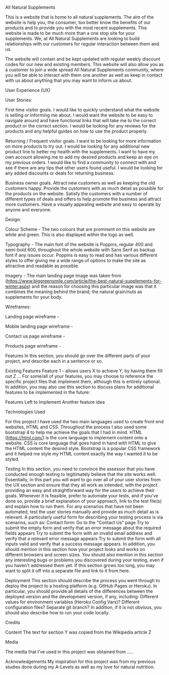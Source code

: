 All Natural Supplements

This is a website that is home to all natural supplements. The aim of the website is help you, the consumer, too better know the benefits of our products and to provide you with the most recent supplements. This website is made to be much more than a one stop site for your supplements. We, at All Natural Supplements are looking to build relationships with our customers for regular interaction between them and us. 

The website will contain and be kept updated with regular weekly discount codes for our new and existing members. This website will also allow you as a customer to join a wide spread All Natural Supplements community, where you will be able to interact with them one another as well as keep in contact with us about anything that you may want to inform us about. 

User Experience (UX)

User Stories:

First time visitor goals.
I would like to quickly understand what the website is selling or informing me about. 
I would want the website to be easy to navigate around and have functional links that will take me to the correct product or the correct section. 
I would be looking for any reviews for the products and any helpful guides on how to use the product properly.

Returning / Frequent visitor goals.
I want to be looking for more information on more products to try out. 
I would be looking for any additional new product line to better my health with the supplements. 
I want to have my own account allowing me to add my desired products and keep an eye on my previous orders.
I would like to find a community to connect with and see if there are any tips that other users found useful. 
I would be looking for any added discounts or deals for returning business. 

Business owner goals.
Attract new customers as well as keeping the old customers happy. 
Provide the customers with as much detail as possible for the products on the website. 
Satisfy the customers with a number of different types of deals and offers to help promote the business and attract more customers. 
Have a visually appealing website and easy to operate by anyone and everyone. 

Design: 

Colour Scheme -
The two colours that are prominent on this website are white and green. This is also displayed within the logo as well.

Typography -
The main font of the website is Poppins, regular 400 and semi-bold 600, throughout the whole website with Sans Serif as backup font if any issues occur. Poppins is easy to read and has various different styles to offer giving me a wide range of options to make the site as attractive and readable as possible. 

Imagery -
The main landing page image was taken from (https://www.biggreensmile.com/article/the-best-natural-supplements-for-winter.aspx) and the reason for choosing this particular image was that it combines the meaning behind the brand; the natural grain/nuts as supplements for your body.

Wireframes:

Landing page wireframe - 

Mobile landing page wireframe -

Contact us page wireframe -

Products page wireframe -






Features
In this section, you should go over the different parts of your project, and describe each in a sentence or so.

Existing Features
Feature 1 - allows users X to achieve Y, by having them fill out Z
...
For some/all of your features, you may choose to reference the specific project files that implement them, although this is entirely optional.
In addition, you may also use this section to discuss plans for additional features to be implemented in the future:

Features Left to Implement
Another feature idea

Technologies Used

For this project I have used the two main languages used to create front end websites, HTML and CSS. Throughout the process I also used some bootstrap 4 to help me achieve the goals that I had in mind. HTML (https://html.com/) is the core language to implement content onto a website. CSS is core language that goes hand in hand with HTML to give the HTML content the desired style. Bootstrap is a popular CSS framework and it helped me style my HTML content exactly the way I wanted it to be styled.

Testing
In this section, you need to convince the assessor that you have conducted enough testing to legitimately believe that the site works well. Essentially, in this part you will want to go over all of your user stories from the UX section and ensure that they all work as intended, with the project providing an easy and straightforward way for the users to achieve their goals.
Whenever it is feasible, prefer to automate your tests, and if you've done so, provide a brief explanation of your approach, link to the test file(s) and explain how to run them.
For any scenarios that have not been automated, test the user stories manually and provide as much detail as is relevant. A particularly useful form for describing your testing process is via scenarios, such as:
Contact form:
Go to the "Contact Us" page
Try to submit the empty form and verify that an error message about the required fields appears
Try to submit the form with an invalid email address and verify that a relevant error message appears
Try to submit the form with all inputs valid and verify that a success message appears.
In addition, you should mention in this section how your project looks and works on different browsers and screen sizes.
You should also mention in this section any interesting bugs or problems you discovered during your testing, even if you haven't addressed them yet.
If this section grows too long, you may want to split it off into a separate file and link to it from here.

Deployment
This section should describe the process you went through to deploy the project to a hosting platform (e.g. GitHub Pages or Heroku).
In particular, you should provide all details of the differences between the deployed version and the development version, if any, including:
Different values for environment variables (Heroku Config Vars)?
Different configuration files?
Separate git branch?
In addition, if it is not obvious, you should also describe how to run your code locally.

Credits

Content
The text for section Y was copied from the Wikipedia article Z

Media

The media that I’ve used in this project was obtained from …..


Acknowledgements
My inspiration for this project was from my previous studies done during my A-Levels as well as my love for natural nutrition.